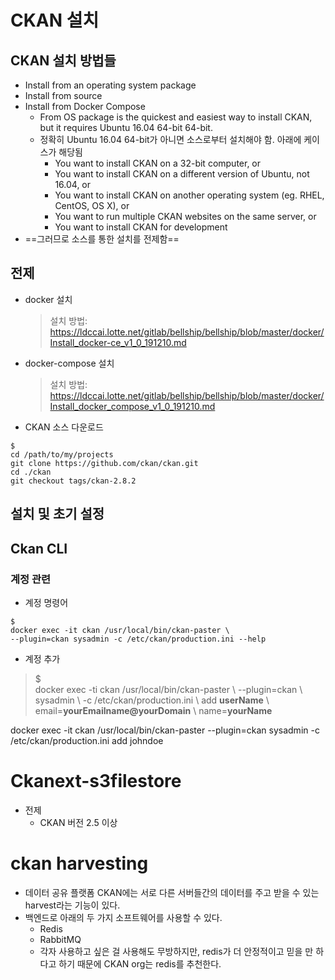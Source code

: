 # CKAN 설치
## CKAN 설치 방법들
- Install from an operating system package
- Install from source
- Install from Docker Compose
	- From OS package is the quickest and easiest way to install CKAN, but it requires Ubuntu 16.04 64-bit 64-bit. 
	- 정확히 Ubuntu 16.04 64-bit가 아니면 소스로부터 설치해야 함. 아래에 케이스가 해당됨
		- You want to install CKAN on a 32-bit computer, or
		- You want to install CKAN on a different version of Ubuntu, not 16.04, or
		- You want to install CKAN on another operating system (eg. RHEL, CentOS, OS X), or
		- You want to run multiple CKAN websites on the same server, or
		- You want to install CKAN for development
- ==그러므로 소스를 통한 설치를 전제함==

## 전제
- docker 설치
   > 설치 방법: https://ldccai.lotte.net/gitlab/bellship/bellship/blob/master/docker/Install_docker-ce_v1_0_191210.md

- docker-compose 설치
   > 설치 방법: https://ldccai.lotte.net/gitlab/bellship/bellship/blob/master/docker/Install_docker_compose_v1_0_191210.md

- CKAN 소스 다운로드
~~~
$
cd /path/to/my/projects
git clone https://github.com/ckan/ckan.git
cd ./ckan
git checkout tags/ckan-2.8.2
~~~

## 설치 및 초기 설정


## Ckan CLI
### 계정 관련
- 계정 명령어
~~~
$
docker exec -it ckan /usr/local/bin/ckan-paster \
--plugin=ckan sysadmin -c /etc/ckan/production.ini --help
~~~
* 계정 추가
>$  
docker exec -ti ckan /usr/local/bin/ckan-paster \\
--plugin=ckan \\
sysadmin \\
-c /etc/ckan/production.ini \\
add **userName** \\
email=**yourEmailname@yourDomain** \\
name=**yourName**

   docker exec -it ckan /usr/local/bin/ckan-paster --plugin=ckan sysadmin -c /etc/ckan/production.ini add johndoe

# Ckanext-s3filestore
- 전제
  - CKAN 버전 2.5 이상



# ckan harvesting
- 데이터 공유 플랫폼 CKAN에는 서로 다른 서버들간의 데이터를 주고 받을 수 있는 harvest라는 기능이 있다.
- 백엔드로 아래의 두 가지 소프트웨어를 사용할 수 있다.
  - Redis
  - RabbitMQ
  - 각자 사용하고 싶은 걸 사용해도 무방하지만, redis가 더 안정적이고 믿을 만 하다고 하기 때문에 CKAN org는 redis를 추천한다.
